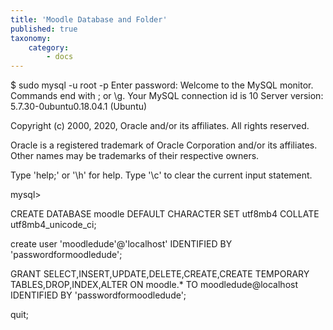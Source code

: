 ```yaml
---
title: 'Moodle Database and Folder'
published: true
taxonomy:
    category:
        - docs
---
```


$ sudo mysql -u root -p
Enter password: 
Welcome to the MySQL monitor.  Commands end with ; or \g.
Your MySQL connection id is 10
Server version: 5.7.30-0ubuntu0.18.04.1 (Ubuntu)

Copyright (c) 2000, 2020, Oracle and/or its affiliates. All rights reserved.

Oracle is a registered trademark of Oracle Corporation and/or its
affiliates. Other names may be trademarks of their respective
owners.

Type 'help;' or '\h' for help. Type '\c' to clear the current input statement.

mysql> 

CREATE DATABASE moodle DEFAULT CHARACTER SET utf8mb4 COLLATE utf8mb4_unicode_ci;

create user 'moodledude'@'localhost' IDENTIFIED BY 'passwordformoodledude';

GRANT SELECT,INSERT,UPDATE,DELETE,CREATE,CREATE TEMPORARY TABLES,DROP,INDEX,ALTER ON moodle.* TO moodledude@localhost IDENTIFIED BY 'passwordformoodledude';


quit;
    